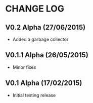 CHANGE LOG
==========


## V0.2 Alpha (27/06/2015)

* Added a garbage collector


## V0.1.1 Alpha (26/05/2015)

* Minor fixes


## V0.1 Alpha (17/02/2015)

* Initial testing release
